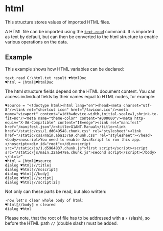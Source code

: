 # html

This structure stores values of imported HTML files.

A HTML file can be imported using the [`text.read`](](https://manual.g1ant.com/link/G1ANT.Addon.Core/G1ANT.Addon.Core/Commands/TextReadCommand.md)) command. It is imported as text by default, but can then be converted to the html structure to enable various operations on the data.

## Example

This example shows how HTML variables can be declared:

```G1ANT
text.read C:\html.txt result ♥htmlDoc
♥html = ⟦html⟧♥htmlDoc
```

The html structure fields depend on the HTML document content. You can access individual fields by their names equal to HTML nodes, for example:

```G1ANT
♥source = ‴<!doctype html><html lang="en"><head><meta charset="utf-8"/><link rel="shortcut icon" href="/favicon.ico"/><meta name="viewport" content="width=device-width,initial-scale=1,shrink-to-fit=no"/><meta name="theme-color" content="#000000"/><meta http-equiv="X-UA-Compatible" content="IE=edge"><link rel="manifest" href="/manifest.json"/><title>G1ANT.Manual</title><link href="/static/css/1.dd049548.chunk.css" rel="stylesheet"><link href="/static/css/main.aba137a9.chunk.css" rel="stylesheet"></head><body><noscript>You need to enable JavaScript to run this app.</noscript><div id="root"></div><script src="/static/js/1.d5964837.chunk.js">first script</script><script src="/static/js/main.22ab479a.chunk.js">second script</script></body></html>‴
♥html = ⟦html⟧♥source
dialog ♥html⟦//title⟧
dialog ♥html⟦//noscript⟧
dialog ♥html⟦//body⟧
dialog ♥html⟦//script⟧
dialog ♥html⟦//script[2]⟧
```


Not only can these parts be read, but also written:

```G1ANT
-now let's clear whole body of html:
♥html⟦//body⟧ = cleared
dialog ♥html
```

Please note, that the root of file has to be addressed with a `/` (slash), so before the HTML path `//` (double slash) must be added.
